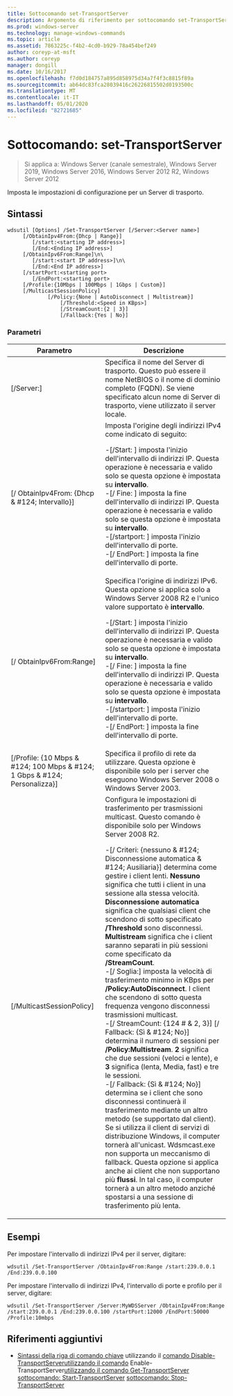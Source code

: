 ```yaml
---
title: Sottocomando set-TransportServer
description: Argomento di riferimento per sottocomando set-TransportServer, che consente di impostare le impostazioni di configurazione per un server di trasporto.
ms.prod: windows-server
ms.technology: manage-windows-commands
ms.topic: article
ms.assetid: 7863225c-f4b2-4cd0-b929-78a454bef249
author: coreyp-at-msft
ms.author: coreyp
manager: dongill
ms.date: 10/16/2017
ms.openlocfilehash: f7d0d184757a895d858975d34a7f4f3c8815f89a
ms.sourcegitcommit: ab64dc83fca28039416c26226815502d0193500c
ms.translationtype: MT
ms.contentlocale: it-IT
ms.lasthandoff: 05/01/2020
ms.locfileid: "82721685"
---
```

# <a name="subcommand-set-transportserver"></a>Sottocomando: set-TransportServer

> Si applica a: Windows Server (canale semestrale), Windows Server 2019, Windows Server 2016, Windows Server 2012 R2, Windows Server 2012

Imposta le impostazioni di configurazione per un Server di trasporto.

## <a name="syntax"></a>Sintassi
```
wdsutil [Options] /Set-TransportServer [/Server:<Server name>]
     [/ObtainIpv4From:{Dhcp | Range}]
        [/start:<starting IP address>]
        [/End:<Ending IP address>]
     [/ObtainIpv6From:Range]\n\
        [/start:<start IP address>]\n\
        [/End:<End IP address>]      
     [/startPort:<starting port>
        [/EndPort:<starting port>
     [/Profile:{10Mbps | 100Mbps | 1Gbps | Custom}]    
     [/MulticastSessionPolicy]
             [/Policy:{None | AutoDisconnect | Multistream}]
                 [/Threshold:<Speed in KBps>]
                 [/StreamCount:{2 | 3}]
                 [/Fallback:{Yes | No}]
```
### <a name="parameters"></a>Parametri
|Parametro|Descrizione|
|-------|--------|
|[/Server:<Server name>]|Specifica il nome del Server di trasporto. Questo può essere il nome NetBIOS o il nome di dominio completo (FQDN). Se viene specificato alcun nome di Server di trasporto, viene utilizzato il server locale.|
|[/ ObtainIpv4From: {Dhcp & #124; Intervallo}]|Imposta l'origine degli indirizzi IPv4 come indicato di seguito:<p>-[/Start: <IP address>] imposta l'inizio dell'intervallo di indirizzi IP. Questa operazione è necessaria e valido solo se questa opzione è impostata su **intervallo**.<br />-[/ Fine: <IP address>] imposta la fine dell'intervallo di indirizzi IP. Questa operazione è necessaria e valido solo se questa opzione è impostata su **intervallo**.<br />-[/startport: <port>] imposta l'inizio dell'intervallo di porte.<br />-[/ EndPort: <port>] imposta la fine dell'intervallo di porte.|
|[/ ObtainIpv6From:Range]|Specifica l'origine di indirizzi IPv6. Questa opzione si applica solo a Windows Server 2008 R2 e l'unico valore supportato è **intervallo**.<p>-[/Start: <IP address>] imposta l'inizio dell'intervallo di indirizzi IP. Questa operazione è necessaria e valido solo se questa opzione è impostata su **intervallo**.<br />-[/ Fine: <IP address>] imposta la fine dell'intervallo di indirizzi IP. Questa operazione è necessaria e valido solo se questa opzione è impostata su **intervallo**.<br />-[/startport: <port>] imposta l'inizio dell'intervallo di porte.<br />-[/ EndPort: <port>] imposta la fine dell'intervallo di porte.|
|[/Profile: {10 Mbps & #124; 100 Mbps & #124; 1 Gbps & #124; Personalizza}]|Specifica il profilo di rete da utilizzare. Questa opzione è disponibile solo per i server che eseguono Windows Server 2008 o Windows Server 2003.|
|[/MulticastSessionPolicy]|Configura le impostazioni di trasferimento per trasmissioni multicast. Questo comando è disponibile solo per Windows Server 2008 R2.<p>-[/ Criteri: {nessuno & #124; Disconnessione automatica & #124; Ausiliaria}] determina come gestire i client lenti. **Nessuno** significa che tutti i client in una sessione alla stessa velocità. **Disconnessione automatica** significa che qualsiasi client che scendono di sotto specificato **/Threshold** sono disconnessi. **Multistream** significa che i client saranno separati in più sessioni come specificato da **/StreamCount**.<br />-[/ Soglia:<Speed in KBps>] imposta la velocità di trasferimento minimo in KBps per **/Policy:AutoDisconnect**. I client che scendono di sotto questa frequenza vengono disconnessi trasmissioni multicast.<br />-[/ StreamCount: {124 # & 2, 3}] [/ Fallback: {Sì & #124; No}] determina il numero di sessioni per **/Policy:Multistream**. **2** significa che due sessioni (veloci e lente), e **3** significa (lenta, Media, fast) e tre le sessioni.<br />-[/ Fallback: {Sì & #124; No}] determina se i client che sono disconnessi continuerà il trasferimento mediante un altro metodo (se supportato dal client). Se si utilizza il client di servizi di distribuzione Windows, il computer tornerà all'unicast. Wdsmcast.exe non supporta un meccanismo di fallback. Questa opzione si applica anche ai client che non supportano più **flussi**. In tal caso, il computer tornerà a un altro metodo anziché spostarsi a una sessione di trasferimento più lenta.|
## <a name="examples"></a>Esempi
Per impostare l'intervallo di indirizzi IPv4 per il server, digitare:
```
wdsutil /Set-TransportServer /ObtainIpv4From:Range /start:239.0.0.1 /End:239.0.0.100
```
Per impostare l'intervallo di indirizzi IPv4, l'intervallo di porte e profilo per il server, digitare:
```
wdsutil /Set-TransportServer /Server:MyWDSServer /ObtainIpv4From:Range /start:239.0.0.1 /End:239.0.0.100 /startPort:12000 /EndPort:50000 /Profile:10mbps
```
## <a name="additional-references"></a>Riferimenti aggiuntivi
- [Sintassi della riga di comando chiave](command-line-syntax-key.md)
utilizzando il
[comando Disable-TransportServer](using-the-disable-transportserver-command.md)[utilizzando il comando](using-the-enable-transportserver-command.md)
Enable-TransportServer[utilizzando il comando Get-TransportServer](using-the-get-transportserver-command.md)
[sottocomando: Start-TransportServer](subcommand-start-transportserver.md)
[sottocomando: Stop-TransportServer](subcommand-stop-transportserver.md)
